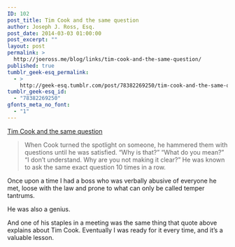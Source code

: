 ```yaml
---
ID: 102
post_title: Tim Cook and the same question
author: Joseph J. Ross, Esq.
post_date: 2014-03-03 01:00:00
post_excerpt: ""
layout: post
permalink: >
  http://joeross.me/blog/links/tim-cook-and-the-same-question/
published: true
tumblr_geek-esq_permalink:
  - >
    http://geek-esq.tumblr.com/post/78382269250/tim-cook-and-the-same-question
tumblr_geek-esq_id:
  - "78382269250"
gfonts_meta_no_font:
  - "1"
---
```

<a href='http://m.us.wsj.com/articles/SB10001424052702304610404579405420617578250?mobile=y'>Tim Cook and the same question</a><div class="link_description"><blockquote>
  <p>When Cook turned the spotlight on someone, he hammered them with questions until he was satisfied. “Why is that?” “What do you mean?” “I don’t understand. Why are you not making it clear?” He was known to ask the same exact question 10 times in a row.</p>
</blockquote>

<p>Once upon a time I had a boss who was verbally abusive of everyone he met, loose with the law and prone to what can only be called temper tantrums.</p>

<p>He was also a genius.</p>

<p>And one of his staples in a meeting was the same thing that quote above explains about Tim Cook. Eventually I was ready for it every time, and it&#8217;s a valuable lesson.</p></div>